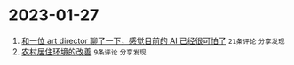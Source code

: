 # 2023-01-27

1. [和一位 art director 聊了一下，感觉目前的 AI 已经很可怕了](https://www.v2ex.com/t/910801) `21条评论` `分享发现`
1. [农村居住环境的改善](https://www.v2ex.com/t/910807) `9条评论` `分享发现`
